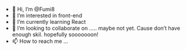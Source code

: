- 👋 Hi, I’m @Fumi8
- 👀 I’m interested in front-end
- 🌱 I’m currently learning React
- 💞️ I’m looking to collaborate on ..... maybe not yet. Cause don’t have enough skil. hopefully sooooooon!
- 📫 How to reach me ...

<!---
Fumi8/Fumi8 is a ✨ special ✨ repository because its `README.md` (this file) appears on your GitHub profile.
You can click the Preview link to take a look at your changes.
--->
